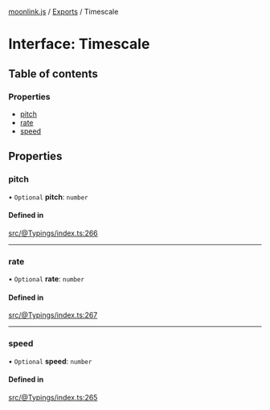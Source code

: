 [moonlink.js](../README.md) / [Exports](../modules.md) / Timescale

# Interface: Timescale

## Table of contents

### Properties

- [pitch](Timescale.md#pitch)
- [rate](Timescale.md#rate)
- [speed](Timescale.md#speed)

## Properties

### pitch

• `Optional` **pitch**: `number`

#### Defined in

[src/@Typings/index.ts:266](https://github.com/Ecliptia/moonlink.js/blob/150c8e5/src/@Typings/index.ts#L266)

___

### rate

• `Optional` **rate**: `number`

#### Defined in

[src/@Typings/index.ts:267](https://github.com/Ecliptia/moonlink.js/blob/150c8e5/src/@Typings/index.ts#L267)

___

### speed

• `Optional` **speed**: `number`

#### Defined in

[src/@Typings/index.ts:265](https://github.com/Ecliptia/moonlink.js/blob/150c8e5/src/@Typings/index.ts#L265)

